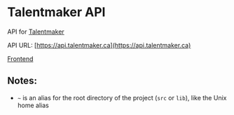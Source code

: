 # Talentmaker API

API for [Talentmaker](https://talentmaker.ca)

API URL: [https://api.talentmaker.ca](https://api.talentmaker.ca)

[Frontend](https://github.com/talentmaker/site)

## Notes:

-   `~` is an alias for the root directory of the project (`src` or `lib`), like the Unix home alias
